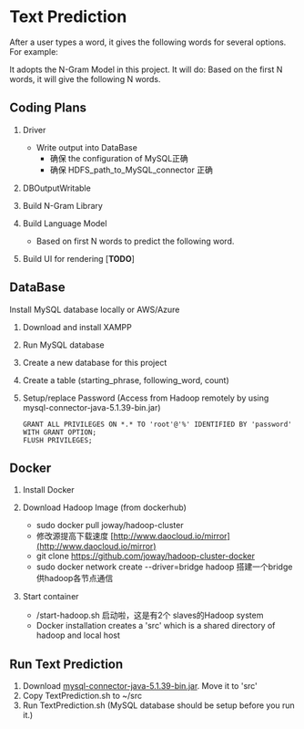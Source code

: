 # Text Prediction #

After a user types a word, it gives the following words for several options. For example:


It adopts the N-Gram Model in this project.
It will do: Based on the first N words, it will give the following N words.


## Coding Plans ##

1. Driver
   * Write output into DataBase
     * 确保 the configuration of MySQL正确
     * 确保 HDFS_path_to_MySQL_connector 正确

2. DBOutputWritable

3. Build N-Gram Library

4. Build Language Model
   * Based on first N words to predict the following word.

5. Build UI for rendering [**TODO**]


## DataBase ##

Install MySQL database locally or AWS/Azure
1. Download and install XAMPP

2. Run MySQL database

3. Create a new database for this project

4. Create a table (starting_phrase, following_word, count)

5. Setup/replace Password (Access from Hadoop remotely by using mysql-connector-java-5.1.39-bin.jar)
   ```shell
   GRANT ALL PRIVILEGES ON *.* TO 'root'@'%' IDENTIFIED BY 'password' WITH GRANT OPTION;
   FLUSH PRIVILEGES;
   ```


## Docker ##

1. Install Docker

2. Download Hadoop Image (from dockerhub)
   * sudo docker pull joway/hadoop-cluster
   * 修改源提高下载速度 [http://www.daocloud.io/mirror](http://www.daocloud.io/mirror)
   * git clone https://github.com/joway/hadoop-cluster-docker
   * sudo docker network create --driver=bridge hadoop 搭建一个bridge供hadoop各节点通信
   
3. Start container
   * /start-hadoop.sh 启动啦，这是有2个 slaves的Hadoop system
   * Docker installation creates a 'src' which is a shared directory of hadoop and local host
   
## Run Text Prediction ##
   1. Download [mysql-connector-java-5.1.39-bin.jar](http://dev.mysql.com/downloads/connector/j/). Move it to 
     'src'
   2. Copy TextPrediction.sh to ~/src
   3. Run TextPrediction.sh (MySQL database should be setup before you run it.)


   
   
